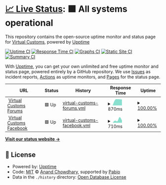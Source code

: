 # [📈 Live Status](https://Virtual-Customs-Development.github.io/upptime): <!--live status--> **🟩 All systems operational**

This repository contains the open-source uptime monitor and status page for [Virtual Customs](https://virtualcustoms.net), powered by [Upptime](https://upptime.js.org)

[![Uptime CI](https://github.com/Virtual-Customs-Development/upptime/workflows/Uptime%20CI/badge.svg)](https://github.com/Virtual-Customs-Development/upptime/actions?query=workflow%3A%22Uptime+CI%22)
[![Response Time CI](https://github.com/Virtual-Customs-Development/upptime/workflows/Response%20Time%20CI/badge.svg)](https://github.com/Virtual-Customs-Development/upptime/actions?query=workflow%3A%22Response+Time+CI%22)
[![Graphs CI](https://github.com/Virtual-Customs-Development/upptime/workflows/Graphs%20CI/badge.svg)](https://github.com/Virtual-Customs-Development/upptime/actions?query=workflow%3A%22Graphs+CI%22)
[![Static Site CI](https://github.com/Virtual-Customs-Development/upptime/workflows/Static%20Site%20CI/badge.svg)](https://github.com/Virtual-Customs-Development/upptime/actions?query=workflow%3A%22Static+Site+CI%22)
[![Summary CI](https://github.com/Virtual-Customs-Development/upptime/workflows/Summary%20CI/badge.svg)](https://github.com/Virtual-Customs-Development/upptime/actions?query=workflow%3A%22Summary+CI%22)

With [Upptime](https://upptime.js.org), you can get your own unlimited and free uptime monitor and status page, powered entirely by a GitHub repository. We use [Issues](https://github.com/Virtual-Customs-Development/upptime/issues) as incident reports, [Actions](https://github.com/Virtual-Customs-Development/upptime/actions) as uptime monitors, and [Pages](https://Virtual-Customs-Development.github.io/upptime) for the status page.

<!--start: status pages-->
<!-- This summary is generated by Upptime (https://github.com/upptime/upptime) -->
<!-- Do not edit this manually, your changes will be overwritten -->
<!-- prettier-ignore -->
| URL | Status | History | Response Time | Uptime |
| --- | ------ | ------- | ------------- | ------ |
| <img alt="" src="https://icons.duckduckgo.com/ip3/virtualcustoms.net.ico" height="13"> [Virtual Customs Forums](https://virtualcustoms.net/) | 🟩 Up | [virtual-customs-forums.yml](https://github.com/Virtual-Customs-Development/upptime/commits/HEAD/history/virtual-customs-forums.yml) | <details><summary><img alt="Response time graph" src="./graphs/virtual-customs-forums/response-time-week.png" height="20"> 870ms</summary><br><a href="https://Virtual-Customs-Development.github.io/upptime/history/virtual-customs-forums"><img alt="Response time 870" src="https://img.shields.io/endpoint?url=https%3A%2F%2Fraw.githubusercontent.com%2FVirtual-Customs-Development%2Fupptime%2FHEAD%2Fapi%2Fvirtual-customs-forums%2Fresponse-time.json"></a><br><a href="https://Virtual-Customs-Development.github.io/upptime/history/virtual-customs-forums"><img alt="24-hour response time 870" src="https://img.shields.io/endpoint?url=https%3A%2F%2Fraw.githubusercontent.com%2FVirtual-Customs-Development%2Fupptime%2FHEAD%2Fapi%2Fvirtual-customs-forums%2Fresponse-time-day.json"></a><br><a href="https://Virtual-Customs-Development.github.io/upptime/history/virtual-customs-forums"><img alt="7-day response time 870" src="https://img.shields.io/endpoint?url=https%3A%2F%2Fraw.githubusercontent.com%2FVirtual-Customs-Development%2Fupptime%2FHEAD%2Fapi%2Fvirtual-customs-forums%2Fresponse-time-week.json"></a><br><a href="https://Virtual-Customs-Development.github.io/upptime/history/virtual-customs-forums"><img alt="30-day response time 870" src="https://img.shields.io/endpoint?url=https%3A%2F%2Fraw.githubusercontent.com%2FVirtual-Customs-Development%2Fupptime%2FHEAD%2Fapi%2Fvirtual-customs-forums%2Fresponse-time-month.json"></a><br><a href="https://Virtual-Customs-Development.github.io/upptime/history/virtual-customs-forums"><img alt="1-year response time 870" src="https://img.shields.io/endpoint?url=https%3A%2F%2Fraw.githubusercontent.com%2FVirtual-Customs-Development%2Fupptime%2FHEAD%2Fapi%2Fvirtual-customs-forums%2Fresponse-time-year.json"></a></details> | <details><summary><a href="https://Virtual-Customs-Development.github.io/upptime/history/virtual-customs-forums">100.00%</a></summary><a href="https://Virtual-Customs-Development.github.io/upptime/history/virtual-customs-forums"><img alt="All-time uptime 100.00%" src="https://img.shields.io/endpoint?url=https%3A%2F%2Fraw.githubusercontent.com%2FVirtual-Customs-Development%2Fupptime%2FHEAD%2Fapi%2Fvirtual-customs-forums%2Fuptime.json"></a><br><a href="https://Virtual-Customs-Development.github.io/upptime/history/virtual-customs-forums"><img alt="24-hour uptime 100.00%" src="https://img.shields.io/endpoint?url=https%3A%2F%2Fraw.githubusercontent.com%2FVirtual-Customs-Development%2Fupptime%2FHEAD%2Fapi%2Fvirtual-customs-forums%2Fuptime-day.json"></a><br><a href="https://Virtual-Customs-Development.github.io/upptime/history/virtual-customs-forums"><img alt="7-day uptime 100.00%" src="https://img.shields.io/endpoint?url=https%3A%2F%2Fraw.githubusercontent.com%2FVirtual-Customs-Development%2Fupptime%2FHEAD%2Fapi%2Fvirtual-customs-forums%2Fuptime-week.json"></a><br><a href="https://Virtual-Customs-Development.github.io/upptime/history/virtual-customs-forums"><img alt="30-day uptime 100.00%" src="https://img.shields.io/endpoint?url=https%3A%2F%2Fraw.githubusercontent.com%2FVirtual-Customs-Development%2Fupptime%2FHEAD%2Fapi%2Fvirtual-customs-forums%2Fuptime-month.json"></a><br><a href="https://Virtual-Customs-Development.github.io/upptime/history/virtual-customs-forums"><img alt="1-year uptime 100.00%" src="https://img.shields.io/endpoint?url=https%3A%2F%2Fraw.githubusercontent.com%2FVirtual-Customs-Development%2Fupptime%2FHEAD%2Fapi%2Fvirtual-customs-forums%2Fuptime-year.json"></a></details>
| <img alt="" src="https://icons.duckduckgo.com/ip3/www.facebook.com.ico" height="13"> [Virtual Customs Facebook](https://www.facebook.com/profile.php?id=100066888865859) | 🟩 Up | [virtual-customs-facebook.yml](https://github.com/Virtual-Customs-Development/upptime/commits/HEAD/history/virtual-customs-facebook.yml) | <details><summary><img alt="Response time graph" src="./graphs/virtual-customs-facebook/response-time-week.png" height="20"> 710ms</summary><br><a href="https://Virtual-Customs-Development.github.io/upptime/history/virtual-customs-facebook"><img alt="Response time 710" src="https://img.shields.io/endpoint?url=https%3A%2F%2Fraw.githubusercontent.com%2FVirtual-Customs-Development%2Fupptime%2FHEAD%2Fapi%2Fvirtual-customs-facebook%2Fresponse-time.json"></a><br><a href="https://Virtual-Customs-Development.github.io/upptime/history/virtual-customs-facebook"><img alt="24-hour response time 710" src="https://img.shields.io/endpoint?url=https%3A%2F%2Fraw.githubusercontent.com%2FVirtual-Customs-Development%2Fupptime%2FHEAD%2Fapi%2Fvirtual-customs-facebook%2Fresponse-time-day.json"></a><br><a href="https://Virtual-Customs-Development.github.io/upptime/history/virtual-customs-facebook"><img alt="7-day response time 710" src="https://img.shields.io/endpoint?url=https%3A%2F%2Fraw.githubusercontent.com%2FVirtual-Customs-Development%2Fupptime%2FHEAD%2Fapi%2Fvirtual-customs-facebook%2Fresponse-time-week.json"></a><br><a href="https://Virtual-Customs-Development.github.io/upptime/history/virtual-customs-facebook"><img alt="30-day response time 710" src="https://img.shields.io/endpoint?url=https%3A%2F%2Fraw.githubusercontent.com%2FVirtual-Customs-Development%2Fupptime%2FHEAD%2Fapi%2Fvirtual-customs-facebook%2Fresponse-time-month.json"></a><br><a href="https://Virtual-Customs-Development.github.io/upptime/history/virtual-customs-facebook"><img alt="1-year response time 710" src="https://img.shields.io/endpoint?url=https%3A%2F%2Fraw.githubusercontent.com%2FVirtual-Customs-Development%2Fupptime%2FHEAD%2Fapi%2Fvirtual-customs-facebook%2Fresponse-time-year.json"></a></details> | <details><summary><a href="https://Virtual-Customs-Development.github.io/upptime/history/virtual-customs-facebook">100.00%</a></summary><a href="https://Virtual-Customs-Development.github.io/upptime/history/virtual-customs-facebook"><img alt="All-time uptime 100.00%" src="https://img.shields.io/endpoint?url=https%3A%2F%2Fraw.githubusercontent.com%2FVirtual-Customs-Development%2Fupptime%2FHEAD%2Fapi%2Fvirtual-customs-facebook%2Fuptime.json"></a><br><a href="https://Virtual-Customs-Development.github.io/upptime/history/virtual-customs-facebook"><img alt="24-hour uptime 100.00%" src="https://img.shields.io/endpoint?url=https%3A%2F%2Fraw.githubusercontent.com%2FVirtual-Customs-Development%2Fupptime%2FHEAD%2Fapi%2Fvirtual-customs-facebook%2Fuptime-day.json"></a><br><a href="https://Virtual-Customs-Development.github.io/upptime/history/virtual-customs-facebook"><img alt="7-day uptime 100.00%" src="https://img.shields.io/endpoint?url=https%3A%2F%2Fraw.githubusercontent.com%2FVirtual-Customs-Development%2Fupptime%2FHEAD%2Fapi%2Fvirtual-customs-facebook%2Fuptime-week.json"></a><br><a href="https://Virtual-Customs-Development.github.io/upptime/history/virtual-customs-facebook"><img alt="30-day uptime 100.00%" src="https://img.shields.io/endpoint?url=https%3A%2F%2Fraw.githubusercontent.com%2FVirtual-Customs-Development%2Fupptime%2FHEAD%2Fapi%2Fvirtual-customs-facebook%2Fuptime-month.json"></a><br><a href="https://Virtual-Customs-Development.github.io/upptime/history/virtual-customs-facebook"><img alt="1-year uptime 100.00%" src="https://img.shields.io/endpoint?url=https%3A%2F%2Fraw.githubusercontent.com%2FVirtual-Customs-Development%2Fupptime%2FHEAD%2Fapi%2Fvirtual-customs-facebook%2Fuptime-year.json"></a></details>

<!--end: status pages-->

[**Visit our status website →**](https://Virtual-Customs-Development.github.io/upptime)

## 📄 License

- Powered by: [Upptime](https://github.com/upptime/upptime)
- Code: [MIT](./LICENSE) © [Anand Chowdhary](https://anandchowdhary.com), supported by [Pabio](https://pabio.com)
- Data in the `./history` directory: [Open Database License](https://opendatacommons.org/licenses/odbl/1-0/)
